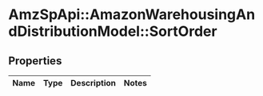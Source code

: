 # AmzSpApi::AmazonWarehousingAndDistributionModel::SortOrder

## Properties
Name | Type | Description | Notes
------------ | ------------- | ------------- | -------------

